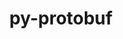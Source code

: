 ---
title: "py-protobuf"
layout: cache
categories: [package, develop-2024-05-19]
meta: {"versions": ["3.13.0", "3.20.3", "4.21.9", "4.23.3", "4.24.3"], "compilers": ["apple-clang@=15.0.0", "gcc@=11.4.0", "gcc@=7.5.0", "gcc@=9.4.0", "oneapi@=2024.0.0"], "oss": ["ubuntu18.04", "ubuntu20.04", "ubuntu22.04", "ventura"], "platforms": ["darwin", "linux"], "targets": ["aarch64", "neoverse_v1", "neoverse_v2", "ppc64le", "x86_64_v3"], "stacks": ["e4s", "e4s-neoverse-v2", "e4s-neoverse_v1", "e4s-oneapi", "e4s-power", "ml-darwin-aarch64-mps", "ml-linux-x86_64-cpu", "ml-linux-x86_64-cuda", "radiuss", "root"], "num_specs": 21, "num_specs_by_stack": {"ml-darwin-aarch64-mps": 3, "root": 21, "radiuss": 1, "e4s-power": 1, "e4s-neoverse_v1": 3, "e4s-neoverse-v2": 3, "e4s": 3, "ml-linux-x86_64-cuda": 6, "ml-linux-x86_64-cpu": 6, "e4s-oneapi": 1}}
spec_details: [{"hash": "f47wvg76lmrnadbvubd5e24wnhcevkav", "compiler": "apple-clang@=15.0.0", "versions": ["3.13.0"], "os": "ventura", "platform": "darwin", "target": "aarch64", "variants": ["build_system=python_pip", "~cpp"], "stacks": ["ml-darwin-aarch64-mps", "root"], "size": "-", "tarball": "https://binaries.spack.io/releases/develop-2024-05-19/build_cache/darwin-ventura-aarch64/apple-clang-15.0.0/py-protobuf-3.13.0/darwin-ventura-aarch64-apple-clang-15.0.0-py-protobuf-3.13.0-f47wvg76lmrnadbvubd5e24wnhcevkav.spack"}, {"hash": "glajv26pttnpedbhfdn5spuc4bxfsf4c", "compiler": "apple-clang@=15.0.0", "versions": ["4.21.9"], "os": "ventura", "platform": "darwin", "target": "aarch64", "variants": ["build_system=python_pip", "+cpp"], "stacks": ["ml-darwin-aarch64-mps", "root"], "size": "-", "tarball": "https://binaries.spack.io/releases/develop-2024-05-19/build_cache/darwin-ventura-aarch64/apple-clang-15.0.0/py-protobuf-4.21.9/darwin-ventura-aarch64-apple-clang-15.0.0-py-protobuf-4.21.9-glajv26pttnpedbhfdn5spuc4bxfsf4c.spack"}, {"hash": "abhfrf2zqxehw2r45dh4xnhklqx3fqrm", "compiler": "apple-clang@=15.0.0", "versions": ["4.24.3"], "os": "ventura", "platform": "darwin", "target": "aarch64", "variants": ["build_system=python_pip"], "stacks": ["ml-darwin-aarch64-mps", "root"], "size": "-", "tarball": "https://binaries.spack.io/releases/develop-2024-05-19/build_cache/darwin-ventura-aarch64/apple-clang-15.0.0/py-protobuf-4.24.3/darwin-ventura-aarch64-apple-clang-15.0.0-py-protobuf-4.24.3-abhfrf2zqxehw2r45dh4xnhklqx3fqrm.spack"}, {"hash": "buazjhzkabk6p6irsaekc56feiospvmx", "compiler": "gcc@=7.5.0", "versions": ["4.21.9"], "os": "ubuntu18.04", "platform": "linux", "target": "x86_64_v3", "variants": ["build_system=python_pip", "+cpp"], "stacks": ["radiuss", "root"], "size": "-", "tarball": "https://binaries.spack.io/releases/develop-2024-05-19/build_cache/linux-ubuntu18.04-x86_64_v3/gcc-7.5.0/py-protobuf-4.21.9/linux-ubuntu18.04-x86_64_v3-gcc-7.5.0-py-protobuf-4.21.9-buazjhzkabk6p6irsaekc56feiospvmx.spack"}, {"hash": "6ph3ohqgxjgyixfowegbwsutvbgtm4z2", "compiler": "gcc@=9.4.0", "versions": ["4.21.9"], "os": "ubuntu20.04", "platform": "linux", "target": "ppc64le", "variants": ["build_system=python_pip", "+cpp"], "stacks": ["root", "e4s-power"], "size": "-", "tarball": "https://binaries.spack.io/releases/develop-2024-05-19/build_cache/linux-ubuntu20.04-ppc64le/gcc-9.4.0/py-protobuf-4.21.9/linux-ubuntu20.04-ppc64le-gcc-9.4.0-py-protobuf-4.21.9-6ph3ohqgxjgyixfowegbwsutvbgtm4z2.spack"}, {"hash": "ehfncimoqqqoxj3mqyl4yryojcd57yef", "compiler": "gcc@=11.4.0", "versions": ["4.21.9"], "os": "ubuntu22.04", "platform": "linux", "target": "neoverse_v1", "variants": ["build_system=python_pip", "+cpp"], "stacks": ["e4s-neoverse_v1", "root"], "size": "-", "tarball": "https://binaries.spack.io/releases/develop-2024-05-19/build_cache/linux-ubuntu22.04-neoverse_v1/gcc-11.4.0/py-protobuf-4.21.9/linux-ubuntu22.04-neoverse_v1-gcc-11.4.0-py-protobuf-4.21.9-ehfncimoqqqoxj3mqyl4yryojcd57yef.spack"}, {"hash": "n3f7sr65xay3sr5dxbw6b56hd2fgczlm", "compiler": "gcc@=11.4.0", "versions": ["3.13.0"], "os": "ubuntu22.04", "platform": "linux", "target": "neoverse_v1", "variants": ["build_system=python_pip", "~cpp"], "stacks": ["e4s-neoverse_v1", "root"], "size": "-", "tarball": "https://binaries.spack.io/releases/develop-2024-05-19/build_cache/linux-ubuntu22.04-neoverse_v1/gcc-11.4.0/py-protobuf-3.13.0/linux-ubuntu22.04-neoverse_v1-gcc-11.4.0-py-protobuf-3.13.0-n3f7sr65xay3sr5dxbw6b56hd2fgczlm.spack"}, {"hash": "tp77zdv6jnyshem4iziavlt3xujon4m7", "compiler": "gcc@=11.4.0", "versions": ["4.24.3"], "os": "ubuntu22.04", "platform": "linux", "target": "neoverse_v1", "variants": ["build_system=python_pip"], "stacks": ["e4s-neoverse_v1", "root"], "size": "-", "tarball": "https://binaries.spack.io/releases/develop-2024-05-19/build_cache/linux-ubuntu22.04-neoverse_v1/gcc-11.4.0/py-protobuf-4.24.3/linux-ubuntu22.04-neoverse_v1-gcc-11.4.0-py-protobuf-4.24.3-tp77zdv6jnyshem4iziavlt3xujon4m7.spack"}, {"hash": "w5hsyootu4tknnzsqrnq4vjix6hdzbdx", "compiler": "gcc@=11.4.0", "versions": ["4.21.9"], "os": "ubuntu22.04", "platform": "linux", "target": "neoverse_v2", "variants": ["build_system=python_pip", "+cpp"], "stacks": ["root", "e4s-neoverse-v2"], "size": "-", "tarball": "https://binaries.spack.io/releases/develop-2024-05-19/build_cache/linux-ubuntu22.04-neoverse_v2/gcc-11.4.0/py-protobuf-4.21.9/linux-ubuntu22.04-neoverse_v2-gcc-11.4.0-py-protobuf-4.21.9-w5hsyootu4tknnzsqrnq4vjix6hdzbdx.spack"}, {"hash": "bbjhb454hm5qhgscrb2m3nl6ohenpj7f", "compiler": "gcc@=11.4.0", "versions": ["3.13.0"], "os": "ubuntu22.04", "platform": "linux", "target": "neoverse_v2", "variants": ["build_system=python_pip", "~cpp"], "stacks": ["root", "e4s-neoverse-v2"], "size": "-", "tarball": "https://binaries.spack.io/releases/develop-2024-05-19/build_cache/linux-ubuntu22.04-neoverse_v2/gcc-11.4.0/py-protobuf-3.13.0/linux-ubuntu22.04-neoverse_v2-gcc-11.4.0-py-protobuf-3.13.0-bbjhb454hm5qhgscrb2m3nl6ohenpj7f.spack"}, {"hash": "ughv7546f5uz2oxvqofvu5xxmpomt55a", "compiler": "gcc@=11.4.0", "versions": ["4.24.3"], "os": "ubuntu22.04", "platform": "linux", "target": "neoverse_v2", "variants": ["build_system=python_pip"], "stacks": ["root", "e4s-neoverse-v2"], "size": "-", "tarball": "https://binaries.spack.io/releases/develop-2024-05-19/build_cache/linux-ubuntu22.04-neoverse_v2/gcc-11.4.0/py-protobuf-4.24.3/linux-ubuntu22.04-neoverse_v2-gcc-11.4.0-py-protobuf-4.24.3-ughv7546f5uz2oxvqofvu5xxmpomt55a.spack"}, {"hash": "cedvami77vps4spfdhfbphfja7pxjxoc", "compiler": "gcc@=11.4.0", "versions": ["4.21.9"], "os": "ubuntu22.04", "platform": "linux", "target": "x86_64_v3", "variants": ["build_system=python_pip", "+cpp"], "stacks": ["root", "e4s"], "size": "-", "tarball": "https://binaries.spack.io/releases/develop-2024-05-19/build_cache/linux-ubuntu22.04-x86_64_v3/gcc-11.4.0/py-protobuf-4.21.9/linux-ubuntu22.04-x86_64_v3-gcc-11.4.0-py-protobuf-4.21.9-cedvami77vps4spfdhfbphfja7pxjxoc.spack"}, {"hash": "4htxrrds5uxb4b2epo7tywvbkitex5qi", "compiler": "gcc@=11.4.0", "versions": ["3.13.0"], "os": "ubuntu22.04", "platform": "linux", "target": "x86_64_v3", "variants": ["build_system=python_pip", "~cpp"], "stacks": ["ml-linux-x86_64-cuda", "ml-linux-x86_64-cpu", "root"], "size": "-", "tarball": "https://binaries.spack.io/releases/develop-2024-05-19/build_cache/linux-ubuntu22.04-x86_64_v3/gcc-11.4.0/py-protobuf-3.13.0/linux-ubuntu22.04-x86_64_v3-gcc-11.4.0-py-protobuf-3.13.0-4htxrrds5uxb4b2epo7tywvbkitex5qi.spack"}, {"hash": "oe6ilub6utinddmlly6m2lfwtibccuml", "compiler": "gcc@=11.4.0", "versions": ["3.20.3"], "os": "ubuntu22.04", "platform": "linux", "target": "x86_64_v3", "variants": ["build_system=python_pip", "~cpp"], "stacks": ["ml-linux-x86_64-cuda", "ml-linux-x86_64-cpu", "root"], "size": "-", "tarball": "https://binaries.spack.io/releases/develop-2024-05-19/build_cache/linux-ubuntu22.04-x86_64_v3/gcc-11.4.0/py-protobuf-3.20.3/linux-ubuntu22.04-x86_64_v3-gcc-11.4.0-py-protobuf-3.20.3-oe6ilub6utinddmlly6m2lfwtibccuml.spack"}, {"hash": "rrhiqtujlokdyh2evqb4b3qov47ahfv3", "compiler": "gcc@=11.4.0", "versions": ["3.13.0"], "os": "ubuntu22.04", "platform": "linux", "target": "x86_64_v3", "variants": ["build_system=python_pip", "~cpp"], "stacks": ["root", "e4s"], "size": "-", "tarball": "https://binaries.spack.io/releases/develop-2024-05-19/build_cache/linux-ubuntu22.04-x86_64_v3/gcc-11.4.0/py-protobuf-3.13.0/linux-ubuntu22.04-x86_64_v3-gcc-11.4.0-py-protobuf-3.13.0-rrhiqtujlokdyh2evqb4b3qov47ahfv3.spack"}, {"hash": "b2k7qjoeyyojy2q4gn4je7vhd5nf5cbl", "compiler": "gcc@=11.4.0", "versions": ["4.24.3"], "os": "ubuntu22.04", "platform": "linux", "target": "x86_64_v3", "variants": ["build_system=python_pip"], "stacks": ["ml-linux-x86_64-cuda", "ml-linux-x86_64-cpu", "root"], "size": "-", "tarball": "https://binaries.spack.io/releases/develop-2024-05-19/build_cache/linux-ubuntu22.04-x86_64_v3/gcc-11.4.0/py-protobuf-4.24.3/linux-ubuntu22.04-x86_64_v3-gcc-11.4.0-py-protobuf-4.24.3-b2k7qjoeyyojy2q4gn4je7vhd5nf5cbl.spack"}, {"hash": "yieosn4qwhl5p3y5ueu36lvxc7dmux5s", "compiler": "gcc@=11.4.0", "versions": ["4.21.9"], "os": "ubuntu22.04", "platform": "linux", "target": "x86_64_v3", "variants": ["build_system=python_pip", "+cpp"], "stacks": ["ml-linux-x86_64-cuda", "ml-linux-x86_64-cpu", "root"], "size": "-", "tarball": "https://binaries.spack.io/releases/develop-2024-05-19/build_cache/linux-ubuntu22.04-x86_64_v3/gcc-11.4.0/py-protobuf-4.21.9/linux-ubuntu22.04-x86_64_v3-gcc-11.4.0-py-protobuf-4.21.9-yieosn4qwhl5p3y5ueu36lvxc7dmux5s.spack"}, {"hash": "74lkvpteppvinxmfnbtfqhlplpkqne6o", "compiler": "gcc@=11.4.0", "versions": ["4.23.3"], "os": "ubuntu22.04", "platform": "linux", "target": "x86_64_v3", "variants": ["build_system=python_pip"], "stacks": ["ml-linux-x86_64-cuda", "ml-linux-x86_64-cpu", "root"], "size": "-", "tarball": "https://binaries.spack.io/releases/develop-2024-05-19/build_cache/linux-ubuntu22.04-x86_64_v3/gcc-11.4.0/py-protobuf-4.23.3/linux-ubuntu22.04-x86_64_v3-gcc-11.4.0-py-protobuf-4.23.3-74lkvpteppvinxmfnbtfqhlplpkqne6o.spack"}, {"hash": "ejbsqmkabb37jf4qhxfntfhdjkr52gxo", "compiler": "gcc@=11.4.0", "versions": ["4.24.3"], "os": "ubuntu22.04", "platform": "linux", "target": "x86_64_v3", "variants": ["build_system=python_pip"], "stacks": ["ml-linux-x86_64-cuda", "ml-linux-x86_64-cpu", "root"], "size": "-", "tarball": "https://binaries.spack.io/releases/develop-2024-05-19/build_cache/linux-ubuntu22.04-x86_64_v3/gcc-11.4.0/py-protobuf-4.24.3/linux-ubuntu22.04-x86_64_v3-gcc-11.4.0-py-protobuf-4.24.3-ejbsqmkabb37jf4qhxfntfhdjkr52gxo.spack"}, {"hash": "zwya5egxjhxtzn2xugacyv4rfwaayfxh", "compiler": "gcc@=11.4.0", "versions": ["4.24.3"], "os": "ubuntu22.04", "platform": "linux", "target": "x86_64_v3", "variants": ["build_system=python_pip"], "stacks": ["root", "e4s"], "size": "-", "tarball": "https://binaries.spack.io/releases/develop-2024-05-19/build_cache/linux-ubuntu22.04-x86_64_v3/gcc-11.4.0/py-protobuf-4.24.3/linux-ubuntu22.04-x86_64_v3-gcc-11.4.0-py-protobuf-4.24.3-zwya5egxjhxtzn2xugacyv4rfwaayfxh.spack"}, {"hash": "pvc6ufmyrk7ngcydcoarzpoyw77nctnz", "compiler": "oneapi@=2024.0.0", "versions": ["4.21.9"], "os": "ubuntu22.04", "platform": "linux", "target": "x86_64_v3", "variants": ["build_system=python_pip", "+cpp"], "stacks": ["e4s-oneapi", "root"], "size": "-", "tarball": "https://binaries.spack.io/releases/develop-2024-05-19/build_cache/linux-ubuntu22.04-x86_64_v3/oneapi-2024.0.0/py-protobuf-4.21.9/linux-ubuntu22.04-x86_64_v3-oneapi-2024.0.0-py-protobuf-4.21.9-pvc6ufmyrk7ngcydcoarzpoyw77nctnz.spack"}]
---